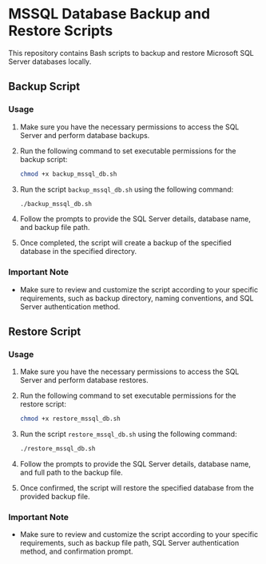 # MSSQL Database Backup and Restore Scripts

This repository contains Bash scripts to backup and restore Microsoft SQL Server databases locally.

## Backup Script

### Usage

1. Make sure you have the necessary permissions to access the SQL Server and perform database backups.

2. Run the following command to set executable permissions for the backup script:

    ```bash
    chmod +x backup_mssql_db.sh
    ```

3. Run the script `backup_mssql_db.sh` using the following command:

    ```bash
    ./backup_mssql_db.sh
    ```

4. Follow the prompts to provide the SQL Server details, database name, and backup file path.

5. Once completed, the script will create a backup of the specified database in the specified directory.

### Important Note

- Make sure to review and customize the script according to your specific requirements, such as backup directory, naming conventions, and SQL Server authentication method.

## Restore Script

### Usage

1. Make sure you have the necessary permissions to access the SQL Server and perform database restores.

2. Run the following command to set executable permissions for the restore script:

    ```bash
    chmod +x restore_mssql_db.sh
    ```

3. Run the script `restore_mssql_db.sh` using the following command:

    ```bash
    ./restore_mssql_db.sh
    ```

4. Follow the prompts to provide the SQL Server details, database name, and full path to the backup file.

5. Once confirmed, the script will restore the specified database from the provided backup file.

### Important Note

- Make sure to review and customize the script according to your specific requirements, such as backup file path, SQL Server authentication method, and confirmation prompt.
